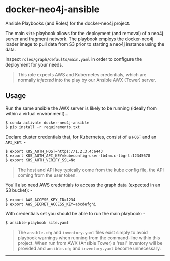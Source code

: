# docker-neo4j-ansible
Ansible Playbooks (and Roles) for the docker-neo4j project.

The main `site` playbook allows for the deployment (and removal)
of a neo4j server and fragment network. The playbook employs the
docker-neo4j loader image to pull data from S3 prior to starting
a neo4j instance using the data.

Inspect `roles/graph/defaults/main.yaml` in order to configure the
deployment for your needs.

>   This role expects AWS and Kubernetes credentials, which are
    normally _injected_ into the play by our Ansible AWX (Tower) server.

## Usage
Run the same ansible the AWX server is likely to be running
(ideally from within a virtual environment)...

    $ conda activate docker-neo4j-ansible
    $ pip install -r requirements.txt

Declare cluster credentials that, for Kubernetes, consist of a `HOST`
and an `API_KEY`: -

    $ export K8S_AUTH_HOST=https://1.2.3.4:6443
    $ export K8S_AUTH_API_KEY=kubeconfig-user-tb4rm.c-tbgrt:12345678
    $ export K8S_AUTH_VERIFY_SSL=No 

>   The host and API key typically come from the kube config file,
    the API coming from the user token.

You'll also need AWS credentials to access the graph data (expected in
an S3 bucket): -

    $ export AWS_ACCESS_KEY_ID=1234
    $ export AWS_SECRET_ACCESS_KEY=abcdefghi

With credentials set you should be able to run the main playbook: -

    $ ansible-playbook site.yaml

>   The `ansible.cfg` and `inventory.yaml` files exist simply to avoid
    playbook warnings when running from the command-line within this project.
    When run from AWX (Ansible Tower) a 'real' inventory will be provided
    and `ansible.cfg` and `inventory.yaml` become unnecessary.

---
